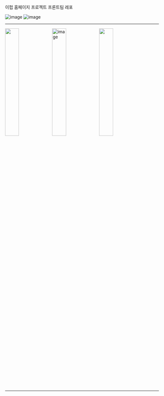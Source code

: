 이펍 홈페이지 프로젝트 프론트팀 레포

![image](https://user-images.githubusercontent.com/65931227/184263791-1558923c-815b-46a0-8d3b-783e577145c8.png)
![image](https://user-images.githubusercontent.com/65931227/184263890-8355df08-7b57-4ed1-bcc8-c115ee817374.png)

<hr/>
<img src="https://user-images.githubusercontent.com/65931227/184263858-c147043e-e637-4b5a-a350-615cd8dd3392.png" align="left" width="30%" height="30%"/>
<img width="30%" alt="image" src="https://user-images.githubusercontent.com/65931227/184263885-9e55e1a4-dc38-4097-84e6-2afe4cce9f50.png" align="left">
<img src="https://user-images.githubusercontent.com/65931227/184263895-3dd5a7ab-5ce7-480b-95a8-9985c367edbe.png"  width="30%" height="30%"/> 
<div style="margin-bottom:50px">
<hr/>
